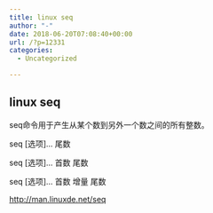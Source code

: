 ```yaml
---
title: linux seq
author: "-"
date: 2018-06-20T07:08:40+00:00
url: /?p=12331
categories:
  - Uncategorized

---
```

## linux seq
seq命令用于产生从某个数到另外一个数之间的所有整数。
  
seq [选项]... 尾数
  
seq [选项]... 首数 尾数
  
seq [选项]... 首数 增量 尾数

http://man.linuxde.net/seq